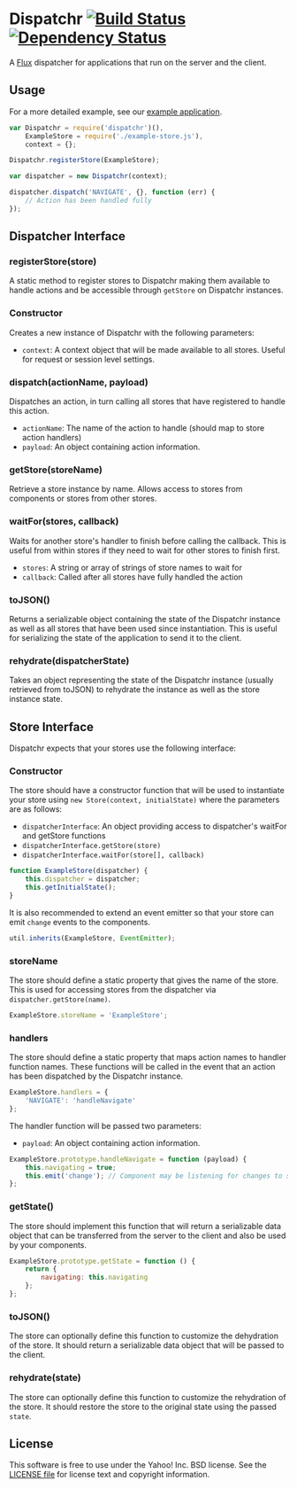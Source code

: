 # Dispatchr [![Build Status](https://travis-ci.org/yahoo/dispatchr.svg?branch=master)](https://travis-ci.org/yahoo/dispatchr) [![Dependency Status](https://david-dm.org/yahoo/dispatchr.svg)](https://david-dm.org/yahoo/dispatchr)

A [Flux](http://facebook.github.io/react/docs/flux-overview.html) dispatcher for applications that run on the server and the client.

## Usage

For a more detailed example, see our [example application](https://github.com/yahoo/flux-example).

```js
var Dispatchr = require('dispatchr')(),
    ExampleStore = require('./example-store.js'),
    context = {};

Dispatchr.registerStore(ExampleStore);

var dispatcher = new Dispatchr(context);

dispatcher.dispatch('NAVIGATE', {}, function (err) {
    // Action has been handled fully
});
```

## Dispatcher Interface

### registerStore(store)

A static method to register stores to Dispatchr making them available to handle actions and be accessible through `getStore` on Dispatchr instances.

### Constructor

Creates a new instance of Dispatchr with the following parameters:

 * `context`: A context object that will be made available to all stores. Useful for request or session level settings.

### dispatch(actionName, payload)

Dispatches an action, in turn calling all stores that have registered to handle this action.

 * `actionName`: The name of the action to handle (should map to store action handlers)
 * `payload`: An object containing action information.

### getStore(storeName)

Retrieve a store instance by name. Allows access to stores from components or stores from other stores.

### waitFor(stores, callback)

Waits for another store's handler to finish before calling the callback. This is useful from within stores if they need to wait for other stores to finish first.

  * `stores`: A string or array of strings of store names to wait for
  * `callback`: Called after all stores have fully handled the action

### toJSON()

Returns a serializable object containing the state of the Dispatchr instance as well as all stores that have been used since instantiation. This is useful for serializing the state of the application to send it to the client.

### rehydrate(dispatcherState)

Takes an object representing the state of the Dispatchr instance (usually retrieved from toJSON) to rehydrate the instance as well as the store instance state.

## Store Interface

Dispatchr expects that your stores use the following interface:

### Constructor

The store should have a constructor function that will be used to instantiate your store using `new Store(context, initialState)` where the parameters are as follows:

  * `dispatcherInterface`: An object providing access to dispatcher's waitFor and getStore functions
  * `dispatcherInterface.getStore(store)`
  * `dispatcherInterface.waitFor(store[], callback)`

```js
function ExampleStore(dispatcher) {
    this.dispatcher = dispatcher;
    this.getInitialState();
}
```

It is also recommended to extend an event emitter so that your store can emit `change` events to the components.

```js
util.inherits(ExampleStore, EventEmitter);
```


### storeName

The store should define a static property that gives the name of the store. This is used for accessing stores from the dispatcher via `dispatcher.getStore(name)`.

```js
ExampleStore.storeName = 'ExampleStore';
```

### handlers

The store should define a static property that maps action names to handler function names. These functions will be called in the event that an action has been dispatched by the Dispatchr instance.

```js
ExampleStore.handlers = {
    'NAVIGATE': 'handleNavigate'
};
```

The handler function will be passed two parameters:

  * `payload`: An object containing action information.

```js
ExampleStore.prototype.handleNavigate = function (payload) {
    this.navigating = true;
    this.emit('change'); // Component may be listening for changes to state
};
```

### getState()

The store should implement this function that will return a serializable data object that can be transferred from the server to the client and also be used by your components.

```js
ExampleStore.prototype.getState = function () {
    return {
        navigating: this.navigating
    };
};
```

### toJSON()

The store can optionally define this function to customize the dehydration of the store. It should return a serializable data object that will be passed to the client.

### rehydrate(state)

The store can optionally define this function to customize the rehydration of the store. It should restore the store to the original state using the passed `state`.

## License

This software is free to use under the Yahoo! Inc. BSD license.
See the [LICENSE file][] for license text and copyright information.

[LICENSE file]: https://github.com/yahoo/dispatchr/blob/master/LICENSE.md
